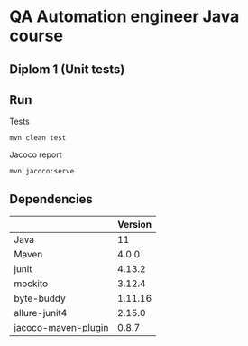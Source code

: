 # QA Automation engineer Java course
## Diplom 1 (Unit tests)
## Run
Tests

```
mvn clean test
```
Jacoco report

```
mvn jacoco:serve
```

## Dependencies
|  | Version |
| ------ | ------ |
| Java  | 11 |
| Maven  | 4.0.0 |
| junit | 4.13.2 |
| mockito | 3.12.4 |
| byte-buddy | 1.11.16 |
| allure-junit4 | 2.15.0 |
| jacoco-maven-plugin | 0.8.7 |
